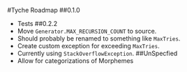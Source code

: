 #Tyche Roadmap
##0.1.0
- Tests
##0.2.2
- Move `Generator.MAX_RECURSION_COUNT` to source.
 - Should probably be renamed to something like `MaxTries`.
- Create custom exception for exceeding `MaxTries`.
 - Currently using `StackOverflowException`.
##UnSpecfied
- Allow for categorizations of Morphemes